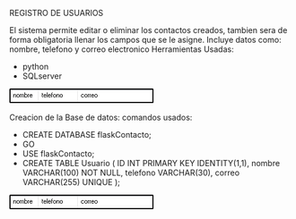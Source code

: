 REGISTRO DE USUARIOS

El sistema permite editar o eliminar los contactos creados, tambien sera de forma obligatoria llenar los campos que se 
le asigne.
Incluye datos como: nombre, telefono y correo electronico
Herramientas Usadas:
- python
- SQLserver

![Image_Alt](https://github.com/Manu-Crack/SQLserverRegistro/blob/071ef7d75aad0d27fdb88eebafb6b2413ce92d74/image.png)

Creacion de la Base de datos:
comandos usados:

- CREATE DATABASE flaskContacto;
- GO
- USE flaskContacto;
- CREATE TABLE Usuario (
    ID INT PRIMARY KEY IDENTITY(1,1),
    nombre VARCHAR(100) NOT NULL,
    telefono VARCHAR(30),
    correo VARCHAR(255) UNIQUE
  );

![Image_Alt](https://github.com/Manu-Crack/SQLserverRegistro/blob/2d0bcf9acfa5faef3d2e2ce8737978eb3a05209f/image.png)
